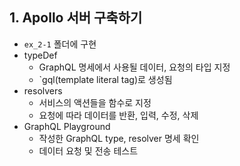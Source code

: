 ## 1. Apollo 서버 구축하기
* `ex_2-1` 폴더에 구현
* typeDef
  * GraphQL 명세에서 사용될 데이터, 요청의 타입 지정
  * `gql(template literal tag)로 생성됨
* resolvers
  * 서비스의 액션들을 함수로 지정
  * 요청에 따라 데이터를 반환, 입력, 수정, 삭제
* GraphQL Playground
  * 작성한 GraphQL type, resolver 명세 확인
  * 데이터 요청 및 전송 테스트
